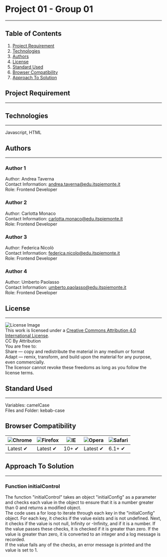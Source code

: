 # Project 01 - Group 01
***
## Table of Contents
1. [Project Requirement](#project-requirement)
2. [Technologies](#technologies)
3. [Authors](#authors)
4. [License](#license)
5. [Standard Used](#standard-used)
6. [Browser Compatibility](#browser-compatibility)
7. [Approach To Solution](#approach-to-solution)

## Project Requirement
***


## Technologies
***
Javascript, HTML

## Authors
***
### Author 1
Author: Andrea Taverna  
Contact Information: andrea.taverna@edu.itspiemonte.it  
Role: Frontend Developer
### Author 2
Author: Carlotta Monaco  
Contact Information: carlotta.monaco@edu.itspiemonte.it  
Role: Frontend Developer
### Author 3
Author: Federica Nicolò  
Contact Information: federica.nicolo@edu.itspiemonte.it  
Role: Frontend Developer  
### Author 4
Author: Umberto Paolasso  
Contact Information: umberto.paolasso@edu.itspiemonte.it  
Role: Frontend Developer

## License
***
![License Image](https://i.creativecommons.org/l/by/4.0/88x31.png)  
This work is licensed under a [Creative Commons Attribution 4.0 International License](http://creativecommons.org/licenses/by/4.0/).   
CC By Attribution  
You are free to:  
Share — copy and redistribute the material in any medium or format  
Adapt — remix, transform, and build upon the material for any purpose, even commercially.  
The licensor cannot revoke these freedoms as long as you follow the license terms.

## Standard Used
***
Variables: camelCase  
Files and Folder: kebab-case

## Browser Compatibility
![Chrome](https://raw.githubusercontent.com/alrra/browser-logos/master/src/chrome/chrome_48x48.png) | ![Firefox](https://raw.githubusercontent.com/alrra/browser-logos/master/src/firefox/firefox_48x48.png) | ![IE](https://raw.githubusercontent.com/alrra/browser-logos/master/src/edge/edge_48x48.png) | ![Opera](https://raw.githubusercontent.com/alrra/browser-logos/master/src/opera/opera_48x48.png) | ![Safari](https://raw.githubusercontent.com/alrra/browser-logos/master/src/safari/safari_48x48.png)
--- | --- | --- | --- | --- |
Latest ✔ | Latest ✔ | 10+ ✔ | Latest ✔ | 6.1+ ✔ |

## Approach To Solution
***
### Function initialControl
The function "initialControl" takes an object "initialConfig" as a parameter and checks each value in the object to ensure that it is a number greater than 0 and returns a modified object.  
The code uses a for loop to iterate through each key in the "initialConfig" object. For each key, it checks if the value exists and is not undefined. Next, it checks if the value is not null, Infinity or -Infinity, and if it is a number. If the value passes these checks, it is checked if it is greater than zero. If the value is greater than zero, it is converted to an integer and a log message is recorded.  
If the value fails any of the checks, an error message is printed and the value is set to 1.

